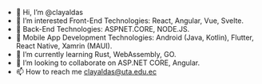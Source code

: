 - 👋 Hi, I’m @clayaldas
- 👀 I’m interested Front-End Technologies: React, Angular, Vue, Svelte.
- 👀 Back-End Technologies: ASPNET.CORE, NODE.JS.
- 👀 Mobile App Development Technologies: Android (Java, Kotlin), Flutter, React Native, Xamrin (MAUI).
- 🌱 I’m currently learning Rust, WebAssembly, GO.
- 💞️ I’m looking to collaborate on ASP.NET CORE, Angular.
- 📫 How to reach me clayaldas@uta.edu.ec

<!---
clayaldas/clayaldas is a ✨ special ✨ repository because its `README.md` (this file) appears on your GitHub profile.
You can click the Preview link to take a look at your changes.
--->

